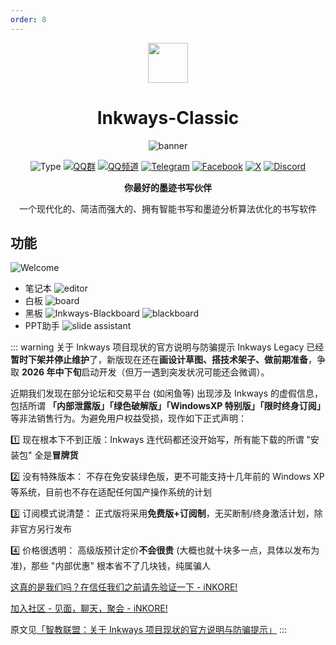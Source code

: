 ```yaml
---
order: 8
---
```


<div align="center">

<img src="/icon/ACS/Inkways-Classic.png" width="64"/>

# Inkways-Classic

<ArticleMetadata />

![banner](/images/Inkways-Classic/inkways_banner.png)

![Type](https://img.shields.io/badge/Type-Closed_Source-orange)
[![QQ群](https://img.shields.io/badge/-QQ%E7%BE%A4%EF%BD%9C655979143-blue?style=flat&logo=QQ)](https://qm.qq.com/q/wzFUnRBF9C)
[![QQ频道](https://img.shields.io/badge/-QQ%E9%A2%91%E9%81%93%EF%BD%9C1nkoreStudios-blue?style=flat&logo=QQ)](https://pd.qq.com/s/g3o1pmidm)
[![Telegram](https://img.shields.io/badge/-Telegram%EF%BD%9C@iNKORE_Studios-blue?style=flat&logo=Telegram)](https://t.me/iNKORE)
[![Facebook](https://img.shields.io/badge/-Facebook%EF%BD%9C@iNKORE_Studios-blue?style=flat&logo=Facebook)](https://www.facebook.com/iNKORE.NET)
[![X](https://img.shields.io/badge/-X%EF%BD%9C@iNKORE_NET-black?style=flat&logo=X)](https://x.com/iNKORE_NET)
[![Discord](https://img.shields.io/badge/-Discord%EF%BD%9Cm6NPNVk4bs-white?style=flat&logo=Discord)](https://discord.com/invite/m6NPNVk4bs)

**你最好的墨迹书写伙伴**

一个现代化的、简洁而强大的、拥有智能书写和墨迹分析算法优化的书写软件

</div>

<Linkcard url="https://inkore.net/" title="Inkways-Classic 官网" description="https://inkore.net/" logo="/icon/ACS/Inkways-Classic.png"/>

## 功能
![Welcome](/images/Inkways-Classic/Welcome.png)

- 笔记本
  ![editor](/images/Inkways-Classic/image_inkways_10.png)
- 白板
  ![board](/images/Inkways-Classic/image_inkways_6.png)
- 黑板
  ![Inkways-Blackboard](/images/Inkways-Classic/Inkways-Blackboard.png)
  ![blackboard](/images/Inkways-Classic/Blackboard.png)
- PPT助手
  ![slide assistant](/images/Inkways-Classic/image_inkways_7.png)

::: warning 关于 Inkways 项目现状的官方说明与防骗提示
Inkways Legacy 已经**暂时下架并停止维护**了，新版现在还在**画设计草图、搭技术架子、做前期准备**，争取 **2026 年中下旬**启动开发（但万一遇到突发状况可能还会微调）。

近期我们发现在部分论坛和交易平台 (如闲鱼等) 出现涉及 Inkways 的虚假信息，包括所谓 **「内部泄露版」「绿色破解版」「WindowsXP 特别版」「限时终身订阅」** 等非法销售行为。为避免用户权益受损，现作如下正式声明：

1️⃣ 现在根本下不到正版：Inkways 连代码都还没开始写，所有能下载的所谓 "安装包" 全是**冒牌货**

2️⃣ 没有特殊版本： 不存在免安装绿色版，更不可能支持十几年前的 Windows XP 等系统，目前也不存在适配任何国产操作系统的计划

3️⃣ 订阅模式说清楚： 正式版将采用**免费版+订阅制**，无买断制/终身激活计划，除非官方另行发布

4️⃣ 价格很透明： 高级版预计定价**不会很贵** (大概也就十块多一点，具体以发布为准)，那些 "内部优惠" 根本省不了几块钱，纯属骗人


[这真的是我们吗？在信任我们之前请先验证一下 - iNKORE!](https://www.inkore.net/about/imposters)

[加入社区 - 见面，聊天，聚会 - iNKORE!](https://www.inkore.net/about/community?topics=inkways&locales=zh-cn)

原文见[「智教联盟：关于 Inkways 项目现状的官方说明与防骗提示」](https://forum.smart-teach.cn/d/476)
:::